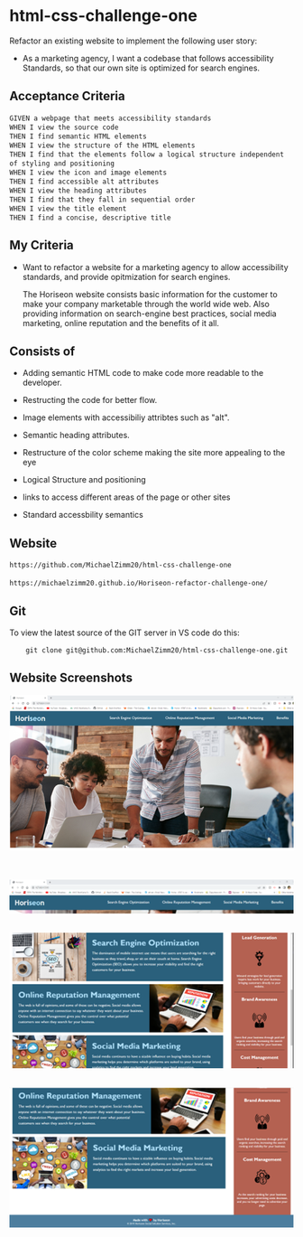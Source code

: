 # html-css-challenge-one


Refactor an existing website to implement the following user story:
 
 * As a marketing agency, I want a codebase that follows accessibility Standards, so that our own site is optimized for search engines.

## Acceptance Criteria

```
GIVEN a webpage that meets accessibility standards
WHEN I view the source code
THEN I find semantic HTML elements
WHEN I view the structure of the HTML elements
THEN I find that the elements follow a logical structure independent of styling and positioning
WHEN I view the icon and image elements
THEN I find accessible alt attributes
WHEN I view the heading attributes
THEN I find that they fall in sequential order
WHEN I view the title element
THEN I find a concise, descriptive title
```

## My Criteria 

* Want to refactor a website for a marketing agency to allow accessibility standards, and provide opitmization for search engines. 

    The Horiseon website consists basic information for the customer to make your company marketable through the world wide web. Also providing information on search-engine best practices, social media marketing, online reputation and the benefits of it all.
    

##  Consists of

* Adding semantic HTML code to make code more readable to the developer.

* Restructing the code for better flow.

* Image elements with accessibiliy attribtes such as "alt".

* Semantic heading attributes.  

* Restructure of the color scheme making the site more appealing to the eye

* Logical Structure and positioning 

* <a> links to access different areas of the page or other sites 

* Standard accessbility semantics 


## Website 

    https://github.com/MichaelZimm20/html-css-challenge-one

    https://michaelzimm20.github.io/Horiseon-refactor-challenge-one/
    


## Git

To view the latest source of the GIT server in VS code do this:

        git clone git@github.com:MichaelZimm20/html-css-challenge-one.git

## Website Screenshots 

![Horiseon screenshots](./assets/images/screenshot1.png "Initial Page View") 
<br/><br/><br/>

![Horiseon screenshots](./assets/images/screenshot2.png "Title and Nav Bar")
<br/><br/>

![Horiseon screenshots](./assets/images/screenshot3.png "Top Page View") 
<br/><br/>

![Horiseon screenshots](./assets/images/screenshot4.png "Bottom Page View and Footer") 
